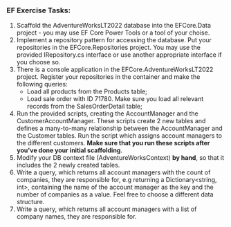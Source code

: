### EF Exercise Tasks:
1. Scaffold the AdventureWorksLT2022 database into the EFCore.Data project - you may use EF Core Power Tools or a tool of your choise.
2. Implement a repository pattern for accessing the database. Put your repositories in the EFCore.Repositories project. You may use the provided IRepository.cs interface or use another appropriate interface if you choose so.
3. There is a console application in the EFCore.AdventureWorksLT2022 project. Register your repositories in the container and make the following queries:
	- Load all products from the Products table;
	- Load sale order with ID 71780. Make sure you load all relevant records from the SalesOrderDetail table;
4. Run the provided scripts, creating the AccountManager and the CustomerAccountManager. These scripts create 2 new tables and defines a many-to-many relationship between the AccountManager and the Customer tables. Run the script which assigns account managers to the different customers. **Make sure that you run these scripts after you've done your initial scaffolding**.
5. Modify your DB context file (AdventureWorksContext) **by hand**, so that it includes the 2 newly created tables.
6. Write a query, which returns all account managers with the count of companies, they are responsible for, e.g returning a Dictionary<string, int>, containing the name of the account manager as the key and the number of companies as a value. Feel free to choose a different data structure.
7. Write a query, which returns all account managers with a list of company names, they are responsible for.